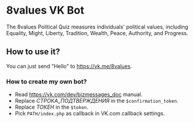 # 8values VK Bot
The 8values Political Quiz measures individuals' political values, including Equality, Might, Liberty, Tradition, Wealth, Peace, Authority, and Progress.
## How to use it?
You can just send "Hello" to https://vk.me/8values.
### How to create my own bot?
* Read https://vk.com/dev/bizmessages_doc manual.
* Replace *СТРОКА_ПОДТВЕРЖДЕНИЯ* in the `$confirmation_token`.
* Replace *ТОКЕН* in the `$token`.
* Pick `PATH/index.php` as callback in VK.com callback settings.

